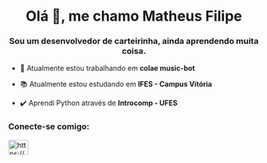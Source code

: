 <h1 align="center">Olá 👋, me chamo Matheus Filipe</h1>
<h3 align="center">Sou um desenvolvedor de carteirinha, ainda aprendendo muita coisa.</h3>

- 🔭 Atualmente estou trabalhando em **colae music-bot**

- 📚 Atualmente estou estudando em **IFES - Campus Vitória**

- ✔️ Aprendi Python através de **Introcomp - UFES**

<h3 align="left">Conecte-se comigo:</h3>
<p align="left">
<a href="https://linkedin.com/in/https://www.linkedin.com/in/matheus-filipe-0556401a5/" target="blank"><img align="center" src="https://raw.githubusercontent.com/rahuldkjain/github-profile-readme-generator/master/src/images/icons/Social/linked-in-alt.svg" alt="https://www.linkedin.com/in/matheus-filipe-0556401a5/" height="30" width="40" /></a>
</p>
